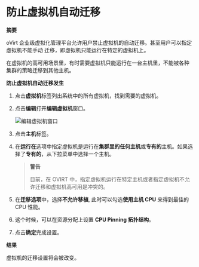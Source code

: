 # 防止虚拟机自动迁移

**摘要**

oVirt 企业级虚拟化管理平台允许用户禁止虚拟机的自动迁移。甚至用户可以指定虚拟机不能手动
迁移，即虚拟机只能运行在特定的虚拟机上。

在虚拟机的高可用场景里，有时需要虚拟机只能运行在一台主机里，不能被各种
集群的策略迁移到其他主机。


**防止虚拟机自动迁移发生**

1. 点击**虚拟机**标签列出系统中的所有虚拟机，找到需要的虚拟机。

2. 点击**编辑**打开**编辑虚拟机**窗口。

   ![编辑虚拟机窗口](images/vm-edit-vm.png)

3. 点击**主机**标签。

4. 在**运行在**选项中指定虚拟机是运行在**集群里的任何主机**或**专有的**主机。如果选择了**专有的**，从下拉菜单中选择一个主机。

   > **警告**
   >
   > 目前，在 OVIRT 中，指定虚拟机运行在特定主机或者指定虚拟机不允
   > 许迁移和虚拟机高可用是冲突的。

5. 在**迁移选项**中，选择**不允许移植**, 此时可以勾选**使用主机 CPU** 来得到最佳的 CPU 性能。

6. 这个时候，可以在资源分配上设置 **CPU Pinning 拓扑结构**。

7. 点击**确定**完成设置。

**结果**

虚拟机的迁移设置将会被改变。
